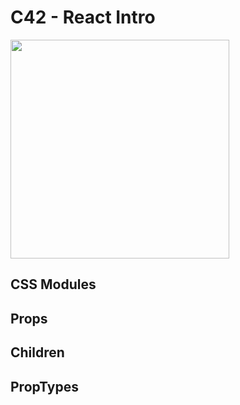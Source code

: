 # C42 - React Intro

<img src="https://media4.giphy.com/media/eNAsjO55tPbgaor7ma/giphy.gif?cid=6c09b952uoi6huly8sad0d4vwtnipn67ujnrs99rdr6oyxls&rid=giphy.gif&ct=s" width="350" />


## CSS Modules

## Props

## Children

## PropTypes